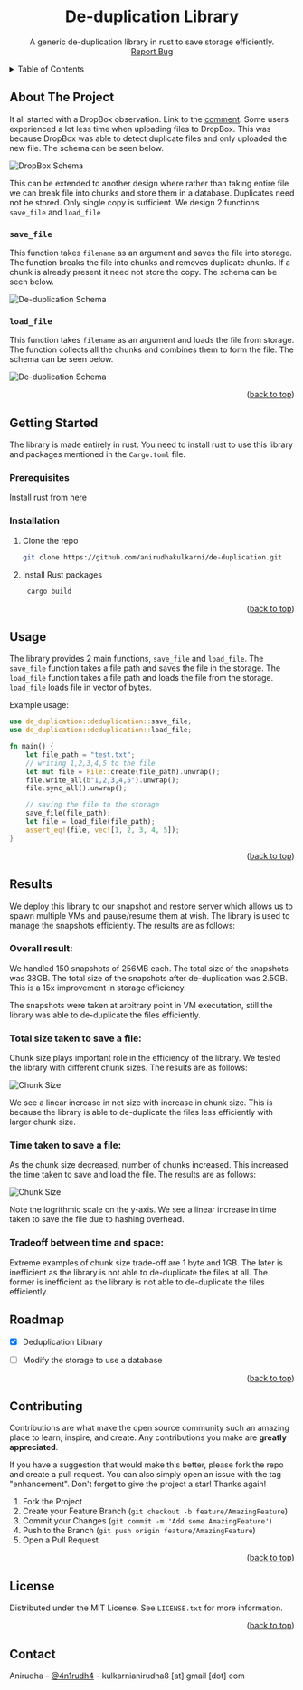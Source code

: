 <div align="center">
<h1 align="center">De-duplication Library</h1>

  <p align="center">
    A generic de-duplication library in rust to save storage efficiently. 
    <br />
    <!-- <a href="https://github.com/github_username/repo_name"><strong>Explore the docs »</strong></a> -->
    <!-- <br />
    <br />
    <a href="https://github.com/github_username/repo_name">View Demo</a>
    · -->
    <a href="https://github.com/anirudhakulkarni/de-duplication/issues">Report Bug</a>
    
  </p>
</div>



<!-- TABLE OF CONTENTS -->
<details>
  <summary>Table of Contents</summary>
  <ol>
    <li>
      <a href="#about-the-project">About The Project</a>
    </li>
    <li>
      <a href="#getting-started">Getting Started</a>
      <ul>
        <li><a href="#prerequisites">Prerequisites</a></li>
        <li><a href="#installation">Installation</a></li>
      </ul>
    </li>
    <li><a href="#usage">Usage</a></li>
    <li><a href="#usage">Result</a></li>
    <li><a href="#roadmap">Roadmap</a></li>
    <li><a href="#contributing">Contributing</a></li>
    <li><a href="#license">License</a></li>
    <li><a href="#contact">Contact</a></li>
  </ol>
</details>



<!-- ABOUT THE PROJECT -->
## About The Project

It all started with a DropBox observation. Link to the [comment](http://paranoia.dubfire.net/2011/04/how-dropbox-sacrifices-user-privacy-for.html?showComment=1302661727678). Some users experienced a lot less time when uploading files to DropBox. This was because DropBox was able to detect duplicate files and only uploaded the new file. The schema can be seen below.

<!-- insert image here -->
![DropBox Schema](
    assets/dropbox.png
)

This can be extended to another design where rather than taking entire file we can break file into chunks and store them in a database. Duplicates need not be stored. Only single copy is sufficient. We design 2 functions. `save_file` and `load_file`

### `save_file`
This function takes `filename` as an argument and saves the file into storage. The function breaks the file into chunks and removes duplicate chunks. If a chunk is already present it need not store the copy.
The schema can be seen below.

<!-- insert image here -->
![De-duplication Schema](
    assets/save_file.png
)



### `load_file`
This function takes `filename` as an argument and loads the file from storage. The function collects all the chunks and combines them to form the file. The schema can be seen below.

<!-- insert image here -->
![De-duplication Schema](
    assets/load_file.png
)



<p align="right">(<a href="#readme-top">back to top</a>)</p>



<!-- GETTING STARTED -->
## Getting Started

The library is made entirely in rust. You need to install rust to use this library and packages mentioned in the `Cargo.toml` file.
### Prerequisites

Install rust from [here](https://www.rust-lang.org/tools/install)

### Installation

1. Clone the repo
   ```sh
   git clone https://github.com/anirudhakulkarni/de-duplication.git
   ```
2. Install Rust packages
   ```sh
    cargo build
    ```

<p align="right">(<a href="#readme-top">back to top</a>)</p>



<!-- USAGE EXAMPLES -->
## Usage

The library provides 2 main functions, `save_file` and `load_file`. The `save_file` function takes a file path and saves the file in the storage. The `load_file` function takes a file path and loads the file from the storage. `load_file` loads file in vector of bytes. 

Example usage:

```rust
use de_duplication::deduplication::save_file;
use de_duplication::deduplication::load_file;

fn main() {
    let file_path = "test.txt";
    // writing 1,2,3,4,5 to the file
    let mut file = File::create(file_path).unwrap();
    file.write_all(b"1,2,3,4,5").unwrap();
    file.sync_all().unwrap();

    // saving the file to the storage
    save_file(file_path);
    let file = load_file(file_path);
    assert_eq!(file, vec![1, 2, 3, 4, 5]);
}
```

<p align="right">(<a href="#readme-top">back to top</a>)</p>


## Results

We deploy this library to our snapshot and restore server which allows us to spawn multiple VMs and pause/resume them at wish. The library is used to manage the snapshots efficiently. The results are as follows:

### Overall result:

We handled 150 snapshots of 256MB each. The total size of the snapshots was 38GB. The total size of the snapshots after de-duplication was 2.5GB. This is a 15x improvement in storage efficiency.

The snapshots were taken at arbitrary point in VM executation, still the library was able to de-duplicate the files efficiently.

### Total size taken to save a file:

Chunk size plays important role in the efficiency of the library. We tested the library with different chunk sizes. The results are as follows:

![Chunk Size](
    assets/size_benchmark.png
)

We see a linear increase in net size with increase in chunk size. This is because the library is able to de-duplicate the files less efficiently with larger chunk size. 

### Time taken to save a file:

As the chunk size decreased, number of chunks increased. This increased the time taken to save and load the file. The results are as follows:

![Chunk Size](
    assets/time_bench.png
)

Note the logrithmic scale on the y-axis. We see a linear increase in time taken to save the file due to hashing overhead.


### Tradeoff between time and space:

Extreme examples of chunk size trade-off are 1 byte and 1GB. The later is inefficient as the library is not able to de-duplicate the files at all. The former is inefficient as the library is not able to de-duplicate the files efficiently.



<!-- ROADMAP -->
## Roadmap

- [x] Deduplication Library
- [ ] Modify the storage to use a database


<p align="right">(<a href="#readme-top">back to top</a>)</p>



<!-- CONTRIBUTING -->
## Contributing

Contributions are what make the open source community such an amazing place to learn, inspire, and create. Any contributions you make are **greatly appreciated**.

If you have a suggestion that would make this better, please fork the repo and create a pull request. You can also simply open an issue with the tag "enhancement".
Don't forget to give the project a star! Thanks again!

1. Fork the Project
2. Create your Feature Branch (`git checkout -b feature/AmazingFeature`)
3. Commit your Changes (`git commit -m 'Add some AmazingFeature'`)
4. Push to the Branch (`git push origin feature/AmazingFeature`)
5. Open a Pull Request

<p align="right">(<a href="#readme-top">back to top</a>)</p>



<!-- LICENSE -->
## License

Distributed under the MIT License. See `LICENSE.txt` for more information.

<p align="right">(<a href="#readme-top">back to top</a>)</p>



<!-- CONTACT -->
## Contact

Anirudha - [@4n1rudh4](https://twitter.com/4n1rudh4) - kulkarnianirudha8 [at] gmail [dot] com





